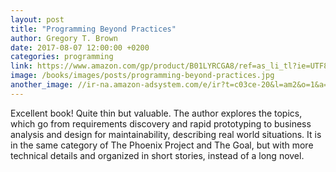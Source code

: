 ```yaml
---
layout: post
title: "Programming Beyond Practices"
author: Gregory T. Brown
date: 2017-08-07 12:00:00 +0200
categories: programming
link: https://www.amazon.com/gp/product/B01LYRCGA8/ref=as_li_tl?ie=UTF8&camp=1789&creative=9325&creativeASIN=B01LYRCGA8&linkCode=as2&tag=c03ce-20&linkId=4723ca13b811faedab0b1b51b1ce654c
image: /books/images/posts/programming-beyond-practices.jpg
another_image: //ir-na.amazon-adsystem.com/e/ir?t=c03ce-20&l=am2&o=1&a=B01LYRCGA8
---
```


Excellent book! Quite thin but valuable. The author explores the topics, which go from requirements discovery and rapid prototyping to business analysis and design for maintainability, describing real world situations. It is in the same category of The Phoenix Project and The Goal, but with more technical details and organized in short stories, instead of a long novel.
